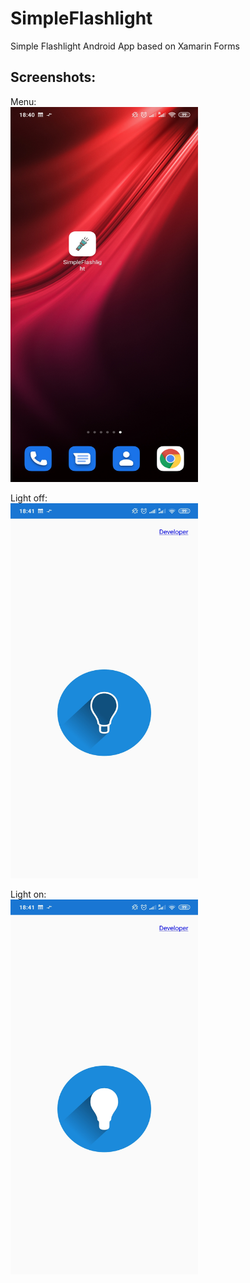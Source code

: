 # SimpleFlashlight
 Simple Flashlight Android App based on Xamarin Forms

## Screenshots: <br>

Menu:<br>
<img src="https://github.com/gthay/SimpleFlashlight/blob/master/SimpleFlashlight/SimpleFlashlight.Android/Resources/drawable/ScreenshotMenu.jpg" width="300" height="600" alt="Menu" />

Light off:<br>
<img src="https://github.com/gthay/SimpleFlashlight/blob/master/SimpleFlashlight/SimpleFlashlight.Android/Resources/drawable/ScreenshotLightOff.jpg" width="300" height="600" alt="Light off" />

Light on:<br>
<img src="https://github.com/gthay/SimpleFlashlight/blob/master/SimpleFlashlight/SimpleFlashlight.Android/Resources/drawable/ScreenshotLightOn.jpg" width="300" height="600" alt="Light on" />
